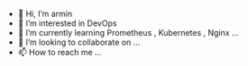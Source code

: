 - 👋 Hi, I’m armin
- 👀 I’m interested in DevOps 
- 🌱 I’m currently learning Prometheus , Kubernetes , Nginx ...
- 💞️ I’m looking to collaborate on ...
- 📫 How to reach me ...

<!---
arminey77/arminey77 is a ✨ special ✨ repository because its `README.md` (this file) appears on your GitHub profile.
You can click the Preview link to take a look at your changes.
--->
